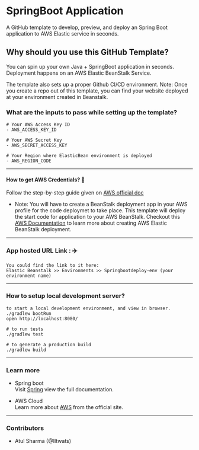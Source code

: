      
# SpringBoot Application

A GitHub template to develop, preview, and deploy an Spring Boot application to AWS Elastic service in seconds.

## Why should you use this GitHub Template?
You can spin up your own Java + SpringBoot application in seconds. Deployment happens on an AWS Elastic BeanStalk Service.

The template also sets up a proper Github CI/CD environment.
Note: Once you create a repo out of this template, you can find your website deployed at your environment created in Beanstalk.

### What are the inputs to pass while setting up the template?
```
# Your AWS Access Key ID
- AWS_ACCESS_KEY_ID

# Your AWS Secret Key
- AWS_SECRET_ACCESS_KEY

# Your Region where ElasticBean environment is deployed
- AWS_REGION_CODE
```
---
#### How to get AWS Credentials? 🔑
Follow the step-by-step guide given on [AWS official doc](https://docs.aws.amazon.com/sdk-for-javascript/v2/developer-guide/getting-your-credentials.html)

- Note: You will have to create a BeanStalk deployment app in your AWS profile for the code deploymet to take place. This template will deploy the start code for application to your AWS BeanStalk. Checkout this [AWS Documentation](https://aws.amazon.com/elasticbeanstalk/) to learn more about creating AWS Elastic BeanStalk deployment.
---
### App hosted URL Link : ✈️
```
You could find the link to it here: 
Elastic Beanstalk >> Environments >> Springbootdeploy-env (your environment name)
```
---
### How to setup local development server?
```
to start a local development environment, and view in browser.
./gradlew bootRun
open http://localhost:8080/ 

# to run tests
./gradlew test

# to generate a production build
./gradlew build
```
---
### Learn more
- Spring boot <br>
     Visit [Spring](https://spring.io/guides) view the full documentation.

- AWS Cloud <br>
     Learn more about [AWS](https://aws.amazon.com/elasticbeanstalk/) from the official site.
---
### Contributors
- Atul Sharma (@Iltwats)
